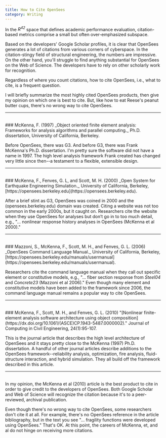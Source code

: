```yaml
---
title: How to Cite OpenSees
category: Writing
---
```


In the _R<sup>42</sup>_ space that defines academic performance evaluation, citation-based metrics comprise a small but often over-emphasized subspace.

Based on the developers' Google Scholar profiles, it is clear that OpenSees generates a lot of citations from various corners of cyberspace. In the citation-stingy field of structural engineering, the numbers are impressive. On the other hand, you'll struggle to find anything substantial for OpenSees on the Web of Science. The developers have to rely on other scholarly work for recognition.

Regardless of where you count citations, how to cite OpenSees, i.e., what to cite, is a frequent question.

I will briefly summarize the most highly cited OpenSees products, then give my opinion on which one is best to cite. But, like how to eat Reese's peanut butter cups, there's no wrong way to cite OpenSees.

---
<br>
### McKenna, F. (1997) _Object oriented finite element analysis: Frameworks for analysis algorithms and parallel computing._ Ph.D. dissertation, University of California, Berkeley.

Before OpenSees, there was G3. And before G3, there was Frank McKenna's Ph.D. dissertation. I'm pretty sure the software did not have a name in 1997. The high level analysis framework Frank created has changed very little since then--a testament to a flexible, extensible design.

---
<br>
### McKenna, F., Fenves, G. L, and Scott, M. H. (2000) _Open System for Earthquake Engineering Simulation._ University of California, Berkeley, [https://opensees.berkeley.edu](https://opensees.berkeley.edu).

After a brief stint as G3, OpenSees was coined in 2000 and the (opensees.berkeley.edu) domain was created. Citing a website was not too common in the early 2000s, but it caught on. Researchers cite the website when they use OpenSees for analyses but don’t go in to too much detail, e.g., "... nonlinear response history analyses in OpenSees (McKenna et al 2000)."

---
<br>
### Mazzoni, S., McKenna, F., Scott, M. H., and Fenves, G. L. (2006) _OpenSees Command Language Manual._ University of California, Berkeley, [https://opensees.berkeley.edu/manuals/usermanual](https://opensees.berkeley.edu/manuals/usermanual).

Researchers cite the command language manual when they call out specific element or constitutive models, e.g., "... fiber section response from _Steel04_ and _Concrete23_ (Mazzoni et al 2006)." Even though many element and constitutive models have been added to the framework since 2006, the command language manual remains a popular way to cite OpenSees.

---
<br>
### McKenna, F., Scott, M. H., and Fenves, G. L. (2010) "[Nonlinear finite-element analysis software architecture using object composition](https://dx.doi.org/10.1061/(ASCE)CP.1943-5487.0000002)." Journal of Computing in Civil Engineering, 24(1):95-107.

This is the journal article that describes the high level architecture of OpenSees and it stays pretty close to the McKenna (1997) Ph.D. dissertation. A handful of other journal articles describe additions to the OpenSees framework--reliability analysis, optimization, fire analysis, fluid-structure interaction, and hybrid simulation. They all build off the framework described in this article.

---
<br>
In my opinion, the McKenna et al (2010) article is the best product to cite in order to give credit to the developers of OpenSees. Both Google Scholar and Web of Science will recognize the citation because it's to a peer-reviewed, archival publication.

Even though there's no wrong way to cite OpenSees, some researchers don't cite it at all. For example, there's no OpenSees reference in the article bibliography, but in the text you see "... fragility functions were developed using OpenSees." That's OK. At this point, the careers of McKenna, et, and al do not hinge on receiving more citations.
